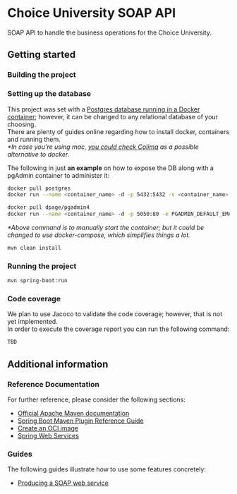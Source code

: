 # Choice University SOAP API

SOAP API to handle the business operations for the Choice University.

## Getting started

### Building the project

### Setting up the database

This project was set with a [Postgres database running in a Docker container](https://hub.docker.com/_/postgres); however, it can be changed to any relational database of your choosing.  
There are plenty of guides online regarding how to install docker, containers and running them.  
_*In case you're using mac, [you could check Colima](https://github.com/abiosoft/colima) as a possible alternative to docker._

The following in just **an example** on how to expose the DB along with a pgAdmin container to administer it:
```bash
docker pull postgres
docker run --name <container_name> -d -p 5432:5432 -v <container_name>:/var/lib/postgresql/data -e POSTGRES_DB=<default_db> -e POSTGRES_USER=<db_user> -e POSTGRES_PASSWORD=<db_user_password> postgres

docker pull dpage/pgadmin4
docker run --name <container_name> -d -p 5050:80 -e PGADMIN_DEFAULT_EMAIL=<pgadmin_email> -e PGADMIN_DEFAULT_PASSWORD=<pgadmin_password> pgadmin4
```
_*Above command is to manually start the container; but it could be changed to use docker-compose, which simplifies things a lot._

```bash
mvn clean install
```

### Running the project

```bash
mvn spring-boot:run
```

### Code coverage

We plan to use Jacoco to validate the code coverage; however, that is not yet implemented.  
In order to execute the coverage report you can run the following command:

```bash
TBD
```

## Additional information 

### Reference Documentation
For further reference, please consider the following sections:

* [Official Apache Maven documentation](https://maven.apache.org/guides/index.html)
* [Spring Boot Maven Plugin Reference Guide](https://docs.spring.io/spring-boot/docs/2.7.4/maven-plugin/reference/html/)
* [Create an OCI image](https://docs.spring.io/spring-boot/docs/2.7.4/maven-plugin/reference/html/#build-image)
* [Spring Web Services](https://docs.spring.io/spring-boot/docs/2.7.4/reference/htmlsingle/#io.webservices)

### Guides
The following guides illustrate how to use some features concretely:

* [Producing a SOAP web service](https://spring.io/guides/gs/producing-web-service/)


